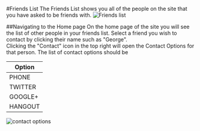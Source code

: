 #Friends List
The Friends List shows you all of the people on the site that you have asked to be friends with.
![Friends list](/Projects/daspec-js-protractor-example1/DaSpec/images/friendsList.png)

##Navigating to the Home page
On the home page of the site 
you will see the list of other people in your friends list.
Select a friend you wish to contact by clicking their name such as "George".  
Clicking the "Contact" icon in the top right 
will open the Contact Options for that person.
The list of contact options should be

| Option  |
|---------|
| PHONE   |
| TWITTER |
| GOOGLE+ |
| HANGOUT |

![contact options](/Projects/daspec-js-protractor-example1/DaSpec/images/contactOptions.png)
